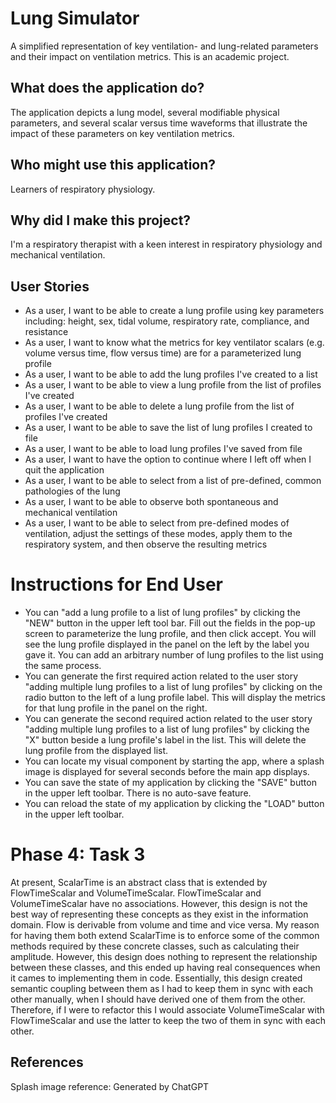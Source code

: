 # Lung Simulator

A simplified representation of key ventilation- and lung-related parameters and their impact on ventilation metrics.
This is an academic project.

## What does the application do?
The application depicts a lung model, several modifiable physical parameters, and several scalar versus time waveforms that illustrate the impact of these parameters on key ventilation metrics.

## Who might use this application?
Learners of respiratory physiology.

## Why did I make this project?
I'm a respiratory therapist with a keen interest in respiratory physiology and mechanical ventilation.

## User Stories
- As a user, I want to be able to create a lung profile using key parameters including: height, sex, tidal volume, respiratory rate, compliance, and resistance
- As a user, I want to know what the metrics for key ventilator scalars (e.g. volume versus time, flow versus time) are for a parameterized lung profile
- As a user, I want to be able to add the lung profiles I've created to a list
- As a user, I want to be able to view a lung profile from the list of profiles I've created
- As a user, I want to be able to delete a lung profile from the list of profiles I've created
- As a user, I want to be able to save the list of lung profiles I created to file
- As a user, I want to be able to load lung profiles I've saved from file
- As a user, I want to have the option to continue where I left off when I quit the application
- As a user, I want to be able to select from a list of pre-defined, common pathologies of the lung
- As a user, I want to be able to observe both spontaneous and mechanical ventilation
- As a user, I want to be able to select from pre-defined modes of ventilation, adjust the settings of these modes, apply them to the respiratory system, and then observe the resulting metrics

# Instructions for End User
- You can "add a lung profile to a list of lung profiles" by clicking the "NEW" button in the upper left tool bar. Fill out the fields in the pop-up screen to parameterize the lung profile, and then click accept. You will see the lung profile displayed in the panel on the left by the label you gave it. You can add an arbitrary number of lung profiles to the list using the same process.
- You can generate the first required action related to the user story "adding multiple lung profiles to a list of lung profiles" by clicking on the radio button to the left of a lung profile label. This will display the metrics for that lung profile in the panel on the right.
- You can generate the second required action related to the user story "adding multiple lung profiles to a list of lung profiles" by clicking the "X" button beside a lung profile's label in the list. This will delete the lung profile from the displayed list.
- You can locate my visual component by starting the app, where a splash image is displayed for several seconds before the main app displays.
- You can save the state of my application by clicking the "SAVE" button in the upper left toolbar. There is no auto-save feature.
- You can reload the state of my application by clicking the "LOAD" button in the upper left toolbar.

# Phase 4: Task 3
At present, ScalarTime is an abstract class that is extended by FlowTimeScalar and VolumeTimeScalar. FlowTimeScalar and VolumeTimeScalar have no associations. However, this design is not the best way of representing these concepts as they exist in the information domain. Flow is derivable from volume and time and vice versa. My reason for having them both extend ScalarTime is to enforce some of the common methods required by these concrete classes, such as calculating their amplitude. However, this design does nothing to represent the relationship between these classes, and this ended up having real consequences when it cames to implementing them in code. Essentially, this design created semantic coupling between them as I had to keep them in sync with each other manually, when I should have derived one of them from the other. Therefore, if I were to refactor this I would associate VolumeTimeScalar with FlowTimeScalar and use the latter to keep the two of them in sync with each other. 

## References
Splash image reference: Generated by ChatGPT
